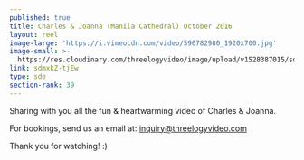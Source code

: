 ```yaml
---
published: true
title: Charles & Joanna (Manila Cathedral) October 2016
layout: reel
image-large: 'https://i.vimeocdn.com/video/596782980_1920x700.jpg'
image-small: >-
  https://res.cloudinary.com/threelogyvideo/image/upload/v1528387015/sde/charles_a.jpg
link: sdmxkZ-tjEw
type: sde
section-rank: 39
---
```

Sharing with you all the fun & heartwarming video of Charles & Joanna.

For bookings, send us an email at: inquiry@threelogyvideo.com

Thank you for watching! :)
